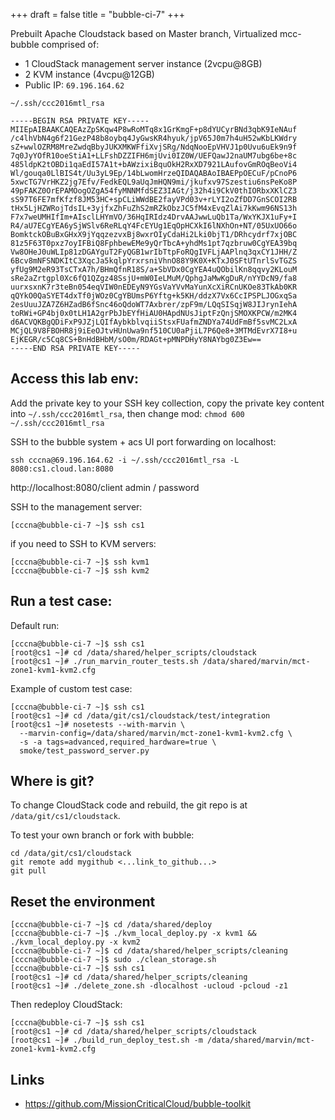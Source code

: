 +++
draft  = false
title  = "bubble-ci-7"
+++

Prebuilt Apache Cloudstack based on Master branch,
Virtualized mcc-bubble comprised of:

* 1 CloudStack management server instance (2vcpu@8GB)
* 2 KVM instance (4vcpu@12GB)
* Public IP: `69.196.164.62`


`~/.ssh/ccc2016mtl_rsa`
```
-----BEGIN RSA PRIVATE KEY-----
MIIEpAIBAAKCAQEAzZpSKqw4P8wRoMTq8x1GrKmgF+p8dYUCyrBNd3qbK9IeNAuf
/c4lhVbN4g6f21GezP48b8oybq4JyGwsKR4hyuk/jpV65J0m7h4uH52wKbLKWdry
sZ+wwlOZRM8MreZwdqBbyJUKXMKWFfiXvjSRg/NdqNooEpVHVJ1p0Uvu6uEk9n9f
7q0JyYOfR10oeStiA1+LLFshDZZIFH6mjUvi0IZ0W/UEFQawJ2naUM7ubg6be+8c
485ldpK2tOBDi1qaEdI57A1t+bAWzixiBquOkH2RxXD7921LAufovGmROqBeoVi4
Wl/gouqa0LlBIS4t/Uu3yL9Ep/14bLwomHrzeQIDAQABAoIBAEPpOECuF/pCnoP6
5xwcTG7VrHKZ2jg7Efv/FedkEQL9aUqJmHQN9mi/jkufxv97Szestiu6nsPeKo8P
49pFAKZ0OrEPAMOogOZgA54fyMNNMfdSEZ3IAGt/j32h4i9CkV0thIORbxXKlCZ3
sS97T6FE7mfKfzf8JM53HC+spCLiWWdBE2fayVPd03v+rLYI2oZfDD7GnSCOI2RB
tHx5LjHZWRojTdsIL+3yjfxZhFuZhS2mRZkObzJC5fM4xEvqZlAi7kKwm96NS13h
F7x7weUMHIfIm+AIsclLHYmVO/36HqIRIdz4DrvAAJwwLuQb1Ta/WxYKJX1uFy+I
R4/aU7ECgYEA6ySjWSlv6ReRLqY4FcEYUg1EqOpHCXkI6lNXhOn+NT/05UxUO66o
BomktckOBuBxGHxX9jYqqzezvxBj8wxrOIyCdaHi2Lki0bjT1/DRhcydrf7xjOBC
81z5F63T0pxz7oyIFBiQ8FphbewEMe9yQrTbcA+yhdMs1pt7qzbruw0CgYEA39bq
Vw8OHeJ0uWLIp81zDGAYguT2FyQGB1wrIbTtpFoRQgIVFLjAAPlnq3qxCY1JHH/Z
6Bcv8mNFSNDKItC3XqcJa5kqlpYrxrsniVhnO88Y9K0X+KTxJ0SFtUTnrlSvTGZS
yfUg9M2eR93TsCTxA7h/BHmQfnR18S/a+SbVDx0CgYEA4uQObilKn8qqvy2KLouM
sRe2aZrtgpl0Xc6fQ1QZgz48SsjU+mW0IeLMuM/QphgJaMwKgDuR/nYYDcN9/fa8
uurxsxnK7r3teBn054eqVIW0nEDEyN9YGsVaYVvMaYunXcXiRCnUKOe83TkAb0KR
qQYkO0QaSYET4dxTf0jWOz0CgYBUmsP6Yftg+k5KH/ddzX7Vx6CcIPSPLJOGxqSa
2esUuuJZA7Z6HZadB6fSnc46oQdoWT7Axbrer/zpF9m/LQqSISqjW8JIJrynIehA
toRWi+GP4bj0x0tLH1A2grPbJbEYfHiAU0HApdNUsJiptFzQnjSMOXKPCW/m2MK4
d6ACVQKBgQDiFxP9JZjLQIfAybkblvqiiStsxFUafmZNDYa74UdFmBf5svMC2LxA
MCjQL9V8FBOHR8j9iEeOJtvHUnUwa9nf510CU0aPjiL7P6Qe8+3MTMdEvrX7I8+u
EjKEGR/c5Cq8CS+BnHdBHbM/sO0m/RDAGt+pMNPDHyY8NAYbg0Z3Ew==
-----END RSA PRIVATE KEY-----
```


Access this lab env:
--------------------

Add the private key to your SSH key collection, copy the private key content into
```~/.ssh/ccc2016mtl_rsa```, then change mod: ```chmod 600 ~/.ssh/ccc2016mtl_rsa```

SSH to the bubble system + acs UI port forwarding on localhost:
```
ssh cccna@69.196.164.62 -i ~/.ssh/ccc2016mtl_rsa -L 8080:cs1.cloud.lan:8080
```
http://localhost:8080/client
admin / password

SSH to the management server:
```
[cccna@bubble-ci-7 ~]$ ssh cs1
```

if you need to SSH to KVM servers:
```
[cccna@bubble-ci-7 ~]$ ssh kvm1
[cccna@bubble-ci-7 ~]$ ssh kvm2
```


Run a test case:
----------------

Default run:
```
[cccna@bubble-ci-7 ~]$ ssh cs1
[root@cs1 ~]# cd /data/shared/helper_scripts/cloudstack
[root@cs1 ~]# ./run_marvin_router_tests.sh /data/shared/marvin/mct-zone1-kvm1-kvm2.cfg
```

Example of custom test case:
```
[cccna@bubble-ci-7 ~]$ ssh cs1
[root@cs1 ~]# cd /data/git/cs1/cloudstack/test/integration
[root@cs1 ~]# nosetests --with-marvin \
  --marvin-config=/data/shared/marvin/mct-zone1-kvm1-kvm2.cfg \
  -s -a tags=advanced,required_hardware=true \
  smoke/test_password_server.py
```


Where is git?
-------------

To change CloudStack code and rebuild, the git repo is at
`/data/git/cs1/cloudstack`. 

To test your own branch or fork with bubble:
```
cd /data/git/cs1/cloudstack
git remote add mygithub <...link_to_github...>
git pull
```


Reset the environment
---------------------

```
[cccna@bubble-ci-7 ~]$ cd /data/shared/deploy
[cccna@bubble-ci-7 ~]$ ./kvm_local_deploy.py -x kvm1 && ./kvm_local_deploy.py -x kvm2
[cccna@bubble-ci-7 ~]$ cd /data/shared/helper_scripts/cleaning
[cccna@bubble-ci-7 ~]$ sudo ./clean_storage.sh
[cccna@bubble-ci-7 ~]$ ssh cs1
[root@cs1 ~]# cd /data/shared/helper_scripts/cleaning
[root@cs1 ~]# ./delete_zone.sh -dlocalhost -ucloud -pcloud -z1
```

Then redeploy CloudStack:
```
[cccna@bubble-ci-7 ~]$ ssh cs1
[root@cs1 ~]# cd /data/shared/helper_scripts/cloudstack
[root@cs1 ~]# ./build_run_deploy_test.sh -m /data/shared/marvin/mct-zone1-kvm1-kvm2.cfg
```

Links
-----

* https://github.com/MissionCriticalCloud/bubble-toolkit
